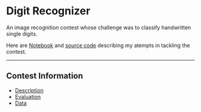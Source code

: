 # **Digit Recognizer**

An image recognition contest whose challenge was to classify handwritten single digits.

Here are [Notebook](http://nbviewer.ipython.org/gist/tranlyvu/da54146d97147cb401c4) and [source code](https://github.com/tranlyvu/kaggle/tree/master/Digit%20Recognizer/main) describing my atempts in tackling the contest. 
	
---
Contest Information
---
*  [Description](https://www.kaggle.com/c/digit-recognizer)
*  [Evaluation](https://www.kaggle.com/c/digit-recognizer/details/evaluation)
*  [Data](https://www.kaggle.com/c/digit-recognizer/data)


